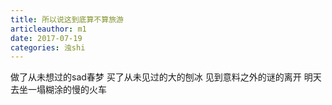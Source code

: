 ```yaml
---
title: 所以说这到底算不算旅游
articleauthor: m1
date: 2017-07-19
categories: 浊shi
---
```


做了从未想过的sad春梦
买了从未见过的大的刨冰
见到意料之外的谜的离开
明天去坐一塌糊涂的慢的火车